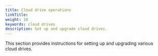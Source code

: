 ```yaml
---
title: Cloud drive operations
linkTitle: 
weight: 10
keywords: cloud drives
description: Set up and upgrade cloud drives.
---
```


This section provides instructions for setting up and upgrading various cloud drives. 